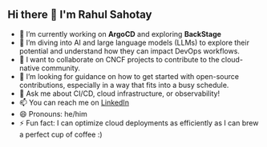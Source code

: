 ## Hi there 👋 I'm Rahul Sahotay

- 🔭 I’m currently working on **ArgoCD** and exploring **BackStage**
- 🌱 I’m diving into AI and large language models (LLMs) to explore their potential and understand how they can impact DevOps workflows.
- 👯 I want to collaborate on CNCF projects to contribute to the cloud-native community.
- 🤔 I’m looking for guidance on how to get started with open-source contributions, especially in a way that fits into a busy schedule.
- 💬 Ask me about CI/CD, cloud infrastructure, or observability!
- 📫 You can reach me on [LinkedIn](https://www.linkedin.com/in/sahotayrahul/)
- 😄 Pronouns: he/him
- ⚡ Fun fact: I can optimize cloud deployments as efficiently as I can brew a perfect cup of coffee :)
